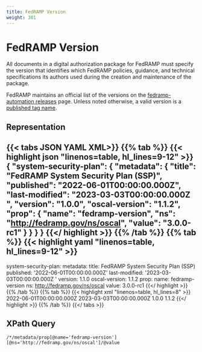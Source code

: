 ```yaml
---
title: FedRAMP Version
weight: 301
---
```


# FedRAMP Version

All documents in a digital authorization package for FedRAMP must specify the version that identifies which FedRAMP policies, guidance, and technical specifications its authors used during the creation and maintenance of the package.

FedRAMP maintains an official list of the versions on the [fedramp-automation releases](https://github.com/GSA/fedramp-automation/releases) page. Unless noted otherwise, a valid version is a [published tag name](https://github.com/GSA/fedramp-automation/tags).


## Representation

{{< tabs JSON YAML XML>}}
{{% tab %}}
{{< highlight json "linenos=table, hl_lines=9-12" >}}
{
    "system-security-plan": {
        "metadata": {
            "title": "FedRAMP System Security Plan (SSP)",
            "published": "2022-06-01T00:00:00.000Z",
            "last-modified": "2023-03-03T00:00:00.000Z ",
            "version": "1.0.0",
            "oscal-version": "1.1.2",
            "prop": {
                "name": "fedramp-version",
                "ns": "http://fedramp.gov/ns/oscal",
                "value": "3.0.0-rc1"
            }
        }
    }
}
{{</ highlight >}}
{{% /tab %}}
{{% tab %}}
{{< highlight yaml "linenos=table, hl_lines=9-12" >}}
---
system-security-plan:
  metadata:
    title: FedRAMP System Security Plan (SSP)
    published: '2022-06-01T00:00:00.000Z'
    last-modified: '2023-03-03T00:00:00.000Z '
    version: 1.1.0
    oscal-version: 1.1.2
    prop:
      name: fedramp-version
      ns: http://fedramp.gov/ns/oscal
      value: 3.0.0-rc1
{{</ highlight >}}
{{% /tab %}}
{{% tab %}}
{{< highlight xml "linenos=table, hl_lines=8" >}}
<system-security-plan>
    <metadata>
        <title>FedRAMP System Security Plan (SSP)</title>
        <published>2022-06-01T00:00:00.000Z</published>
        <last-modified>2023-03-03T00:00:00.000Z </last-modified>
        <version>1.0.0</version>
        <oscal-version>1.1.2</oscal-version>
        <prop name="fedramp-version" ns="http://fedramp.gov/ns/oscal" value="3.0.0-rc1"/>
    </metadata>
</system-security-plan>
{{</ highlight >}}
{{% /tab %}}
{{</ tabs >}}


## XPath Query

`/*/metadata/prop[@name='fedramp-version'][@ns='http://fedramp.gov/ns/oscal']/@value`

